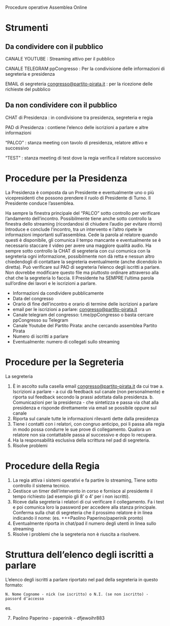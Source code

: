 Procedure operative Assemblea Online

# Strumenti 

## Da condividere con il pubblico

CANALE YOUTUBE
:  Streaming attivo per il pubblico

CANALE TELEGRAM ppCongresso
: Per la condivisione delle informazioni di segreteria e presidenza

EMAIL di segreteria congresso@partito-pirata.it
: per la ricezione delle richieste del pubblico 

## Da non condividere con il pubblico

CHAT di Presidenza
: in condivisione tra presidenza, segreteria e regia

PAD di Presidenza 
: contiene l’elenco delle iscrizioni a parlare e altre informazioni

“PALCO” 
: stanza meeting con tavolo di presidenza, relatore attivo e successivo

“TEST”
: stanza meeting di test dove la regia verifica il relatore successivo

# Procedure per la Presidenza

La Presidenza è composta da un Presidente e eventualmente uno o più vicepresidenti che possono prendere il ruolo di Presidente di Turno. Il Presidente conduce l’assemblea.

Ha sempre la finestra principale del “PALCO” sotto controllo per verificare l’andamento dell’incontro. Possibilmente tiene anche sotto controllo la finestra dello streaming (ricordandosi di chiudere l’audio per evitare ritorni)
Introduce e conclude l’incontro, tra un intervento e l’altro ripete le informazioni importanti sull’assemblea.
Cede la parola al relatore quando questi è disponibile, gli comunica il tempo mancante e eventualmente se è necessario staccare il video per avere una maggiore qualità audio.
Ha sempre sotto controllo la CHAT di segreteria con cui comunica con la segreteria ogni informazione, possibilmente non dà retta e nessun altro chiedendogli di contattare la segreteria eventualmente (anche dicendolo in diretta).
Può verificare sul PAD di segreteria l’elenco degli iscritti a parlare. Non dovrebbe modificare questo file ma piuttosto ordinare attraverso alla chat che la segreteria lo faccia. Il Presidente ha SEMPRE l’ultima parola sull’ordine dei lavori e le iscrizioni a parlare.

- Informazioni da condividere pubblicamente
- Data del congresso
- Orario di fine dell’incontro e orario di termine delle iscrizioni a parlare
- email per le iscrizioni a parlare: congresso@partito-pirata.it
- Canale telegram del congresso: t.me/ppCongresso o basta cercare ppCongresso su Telegram
- Canale Youtube del Partito Pirata: anche cercando assemblea Partito Pirata
- Numero di iscritti a parlare
- Eventualmente: numero di collegati sullo streaming

# Procedure per la Segreteria

La segreteria

1.  È in ascolto sulla casella email congresso@partito-pirata.it da cui trae 
    a. Iscrizioni a parlare - a cui dà feedback sul canale (non personalmente)  e riporta sul feedback secondo la prassi adottata dalla presidenza.
    b. Comunicazioni per la presidenza - che sintetizza e passa via chat alla presidenza e risponde direttamente via email se possibile oppure sul canale
2.  Riporta sul canale tutte le informazioni rilevanti dette dalla presidenza
3.  Tiene i contatti con i relatori, con congruo anticipo, poi li passa alla regia in modo possa condurre le sue prove di collegamento. Qualora un relatore non sia contattabile passa al successivo e dopo lo recupera.
4.  Ha la responsabilità esclusiva della scrittura nel pad di segreteria.
5.  Risolve problemi


# Procedure della Regia

1. La regia attiva i sistemi operativi e fa partire lo streaming, Tiene sotto controllo il sistema tecnico.
2. Gestisce un timer dell’intervento in corso e fornisce al presidente il tempo richiesto (ad esempio gli 8’ o 4’ per i non iscritti).
3. Riceve dalla segreteria i relatori di cui verificare il collegamento. Fa i test e poi comunica loro la password per accedere alla stanza principale. Conferma sulla chat di segreteria che il prossimo relatore è in linea indicando il nome: (es. +++Paolino Paperino/paperinik pronto)
4. Eventualmente riporta in chat/pad il numero degli utenti in linea sullo streaming
5. Risolve i problemi che la segreteria non è riuscita a risolvere.

# Struttura dell’elenco degli iscritti a parlare

L’elenco degli iscritti a parlare riportato nel pad della segreteria in questo formato:

    N. Nome Cognome - nick (se iscritto) o N.I. (se non iscritto) - passord d’accesso

es.

   7. Paolino Paperino - paperinik - dfjewoihr883




